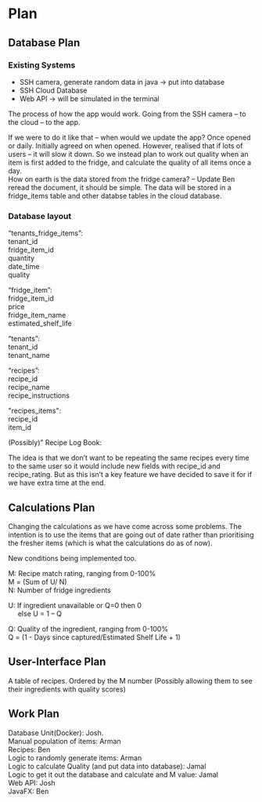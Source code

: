 # Plan 
## Database Plan 

### Existing Systems
- SSH camera, generate random data in java -> put into database 
- SSH Cloud Database 
- Web API -> will be simulated in the terminal 

The process of how the app would work. Going from the SSH camera – to the cloud – to the app. 

If we were to do it like that – when would we update the app? Once opened or daily. 
Initially agreed on when opened. However, realised that if lots of users – it will slow it down. So we instead plan to work out quality when an item is first added to the fridge, and calculate the quality of all items once a day. \
How on earth is the data stored from the fridge camera? – Update Ben reread the document, it should be simple. The data will be stored in a fridge\_items table and other databse tables in the cloud database. 

### Database layout 

“tenants\_fridge\_items”: \
tenant\_id \
fridge\_item\_id \
quantity \
date\_time \
quality

“fridge\_item”: \
fridge\_item\_id \
price \
fridge_item_name \
estimated\_shelf\_life 

“tenants”: \
tenant\_id \
tenant\_name 

“recipes”: \
recipe\_id \
recipe\_name \
recipe\_instructions 

"recipes_items": \
recipe\_id \
item\_id

(Possibly)” Recipe Log Book: 

The idea is that we don’t want to be repeating the same recipes every time to the same user so it would include new fields with recipe\_id and recipe\_rating. But as this isn’t a key feature we have decided to save it for if we have extra time at the end. 

## Calculations Plan 

Changing the calculations as we have come across some problems. The intention is to use the items that are going out of date rather than prioritising the fresher items (which is what the calculations do as of now). 

New conditions being implemented too.  

M: Recipe match rating, ranging from 0-100% \
M = (Sum of U/ N)\
N: Number of fridge ingredients 

U: If ingredient unavailable or Q=0 then 0 \
&nbsp;&nbsp;&nbsp;&nbsp; else U = 1 – Q   

Q: Quality of the ingredient, ranging from 0-100% \
Q = (1 - Days since captured/Estimated Shelf Life + 1) 

## User-Interface Plan 

A table of recipes. Ordered by the M number 
(Possibly allowing them to see their ingredients with quality scores) 

## Work Plan 

Database Unit(Docker): Josh. \
Manual population of items: Arman \
Recipes: Ben \
Logic to randomly generate items: Arman \
Logic to calculate Quality (and put data into database): Jamal \
Logic to get it out the database and calculate and M value: Jamal \
Web API: Josh \
JavaFX: Ben 
